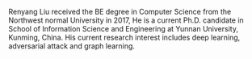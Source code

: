 Renyang Liu received the BE degree in Computer Science from the Northwest normal University in 2017, He is a current Ph.D. candidate in School of Information Science and Engineering at Yunnan University, Kunming, China. His current research interest includes deep learning, adversarial attack and graph learning.

